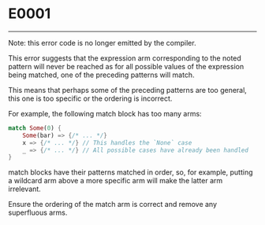 # E0001

--- 

Note: this error code is no longer emitted by the compiler.

This error suggests that the expression arm corresponding to the noted pattern will never be reached as for all possible values of the expression being matched, one of the preceding patterns will match.

This means that perhaps some of the preceding patterns are too general, this one is too specific or the ordering is incorrect.

For example, the following match block has too many arms:

```rust
match Some(0) {
    Some(bar) => {/* ... */}
    x => {/* ... */} // This handles the `None` case
    _ => {/* ... */} // All possible cases have already been handled
}
```

match blocks have their patterns matched in order, so, for example, putting a wildcard arm above a more specific arm will make the latter arm irrelevant.

Ensure the ordering of the match arm is correct and remove any superfluous arms.

